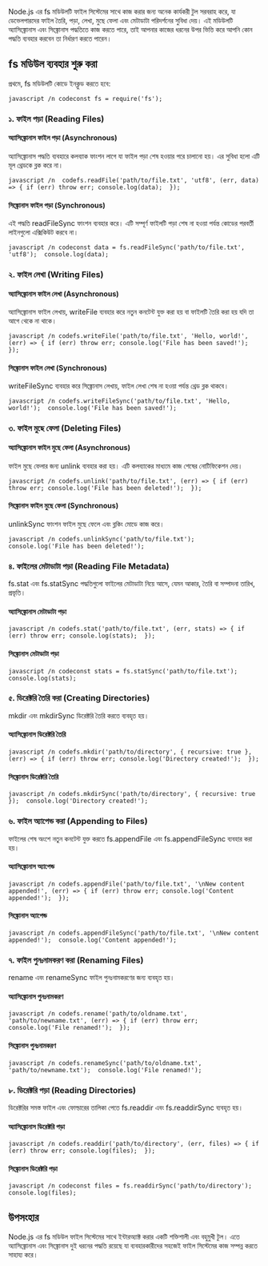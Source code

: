 Node.js এর fs মডিউলটি ফাইল সিস্টেমের সাথে কাজ করার জন্য অনেক কার্যকরী টুল সরবরাহ করে, যা ডেভেলপারদের ফাইল তৈরি, পড়া, লেখা, মুছে ফেলা এবং মেটাডাটা পরিদর্শনের সুবিধা দেয়। এই মডিউলটি অ্যাসিঙ্ক্রোনাস এবং সিঙ্ক্রোনাস পদ্ধতিতে কাজ করতে পারে, তাই আপনার কাজের ধরনের উপর ভিত্তি করে আপনি কোন পদ্ধতি ব্যবহার করবেন তা নির্ধারণ করতে পারেন।

fs মডিউল ব্যবহার শুরু করা
-------------------------

প্রথমে, fs মডিউলটি কোডে ইনক্লুড করতে হবে:

`javascript /n codeconst fs = require('fs');`

### ১. ফাইল পড়া (Reading Files)

#### অ্যাসিঙ্ক্রোনাস ফাইল পড়া (Asynchronous)

অ্যাসিঙ্ক্রোনাস পদ্ধতি ব্যবহারে কলব্যাক ফাংশন লাগে যা ফাইল পড়া শেষ হওয়ার পরে চালানো হয়। এর সুবিধা হলো এটি মূল থ্রেডকে ব্লক করে না।

`javascript /n  codefs.readFile('path/to/file.txt', 'utf8', (err, data) => { if (err) throw err; console.log(data);  });`

#### সিঙ্ক্রোনাস ফাইল পড়া (Synchronous)

এই পদ্ধতি readFileSync ফাংশন ব্যবহার করে। এটি সম্পূর্ণ ফাইলটি পড়া শেষ না হওয়া পর্যন্ত কোডের পরবর্তী লাইনগুলো এক্সিকিউট করবে না।

`javascript /n codeconst data = fs.readFileSync('path/to/file.txt', 'utf8');  console.log(data);`

### ২. ফাইল লেখা (Writing Files)

#### অ্যাসিঙ্ক্রোনাস ফাইল লেখা (Asynchronous)

অ্যাসিঙ্ক্রোনাস ফাইল লেখায়, writeFile ব্যবহার করে নতুন কনটেন্ট যুক্ত করা হয় বা ফাইলটি তৈরি করা হয় যদি তা আগে থেকে না থাকে।

`javascript /n codefs.writeFile('path/to/file.txt', 'Hello, world!', (err) => { if (err) throw err; console.log('File has been saved!');  });`

#### সিঙ্ক্রোনাস ফাইল লেখা (Synchronous)

writeFileSync ব্যবহার করে সিঙ্ক্রোনাস লেখায়, ফাইল লেখা শেষ না হওয়া পর্যন্ত থ্রেড ব্লক থাকবে।

`javascript /n codefs.writeFileSync('path/to/file.txt', 'Hello, world!');  console.log('File has been saved!');`

### ৩. ফাইল মুছে ফেলা (Deleting Files)

#### অ্যাসিঙ্ক্রোনাস ফাইল মুছে ফেলা (Asynchronous)

ফাইল মুছে ফেলার জন্য unlink ব্যবহার করা হয়। এটি কলব্যাকের মাধ্যমে কাজ শেষের নোটিফিকেশন দেয়।

`javascript /n codefs.unlink('path/to/file.txt', (err) => { if (err) throw err; console.log('File has been deleted!');  });`

#### সিঙ্ক্রোনাস ফাইল মুছে ফেলা (Synchronous)

unlinkSync ফাংশন ফাইল মুছে ফেলে এবং ব্লকিং মোডে কাজ করে।

`javascript /n codefs.unlinkSync('path/to/file.txt');  console.log('File has been deleted!');`

### ৪. ফাইলের মেটাডাটা পড়া (Reading File Metadata)

fs.stat এবং fs.statSync পদ্ধতিগুলো ফাইলের মেটাডাটা নিয়ে আসে, যেমন আকার, তৈরি বা সম্পাদনা তারিখ, প্রভৃতি।

#### অ্যাসিঙ্ক্রোনাস মেটাডাটা পড়া

`javascript /n codefs.stat('path/to/file.txt', (err, stats) => { if (err) throw err; console.log(stats);  });`

#### সিঙ্ক্রোনাস মেটাডাটা পড়া

`javascript /n codeconst stats = fs.statSync('path/to/file.txt');  console.log(stats);`

### ৫. ডিরেক্টরি তৈরি করা (Creating Directories)

mkdir এবং mkdirSync ডিরেক্টরি তৈরি করতে ব্যবহৃত হয়।

#### অ্যাসিঙ্ক্রোনাস ডিরেক্টরি তৈরি

`javascript /n codefs.mkdir('path/to/directory', { recursive: true }, (err) => { if (err) throw err; console.log('Directory created!');  });`

#### সিঙ্ক্রোনাস ডিরেক্টরি তৈরি

 `javascript /n codefs.mkdirSync('path/to/directory', { recursive: true });  console.log('Directory created!');`

### ৬. ফাইল অ্যাপেন্ড করা (Appending to Files)

ফাইলের শেষ অংশে নতুন কনটেন্ট যুক্ত করতে fs.appendFile এবং fs.appendFileSync ব্যবহার করা হয়।

#### অ্যাসিঙ্ক্রোনাস অ্যাপেন্ড

`javascript /n codefs.appendFile('path/to/file.txt', '\nNew content appended!', (err) => { if (err) throw err; console.log('Content appended!');  });`

#### সিঙ্ক্রোনাস অ্যাপেন্ড

`javascript /n codefs.appendFileSync('path/to/file.txt', '\nNew content appended!');  console.log('Content appended!');`

### ৭. ফাইল পুনঃনামকরণ করা (Renaming Files)

rename এবং renameSync ফাইল পুনঃনামকরণের জন্য ব্যবহৃত হয়।

#### অ্যাসিঙ্ক্রোনাস পুনঃনামকরণ

`javascript /n codefs.rename('path/to/oldname.txt', 'path/to/newname.txt', (err) => { if (err) throw err; console.log('File renamed!');  });`

#### সিঙ্ক্রোনাস পুনঃনামকরণ

`javascript /n codefs.renameSync('path/to/oldname.txt', 'path/to/newname.txt');  console.log('File renamed!');`

### ৮. ডিরেক্টরি পড়া (Reading Directories)

ডিরেক্টরির সমস্ত ফাইল এবং ফোল্ডারের তালিকা পেতে fs.readdir এবং fs.readdirSync ব্যবহৃত হয়।

#### অ্যাসিঙ্ক্রোনাস ডিরেক্টরি পড়া

`javascript /n codefs.readdir('path/to/directory', (err, files) => { if (err) throw err; console.log(files);  });`

#### সিঙ্ক্রোনাস ডিরেক্টরি পড়া

`javascript /n codeconst files = fs.readdirSync('path/to/directory');  console.log(files);`

উপসংহার
-------

Node.js এর fs মডিউল ফাইল সিস্টেমের সাথে ইন্টারঅ্যাক্ট করার একটি শক্তিশালী এবং বহুমুখী টুল। এতে অ্যাসিঙ্ক্রোনাস এবং সিঙ্ক্রোনাস দুই ধরনের পদ্ধতি রয়েছে যা ব্যবহারকারীদের সহজেই ফাইল সিস্টেমের কাজ সম্পন্ন করতে সাহায্য করে।
